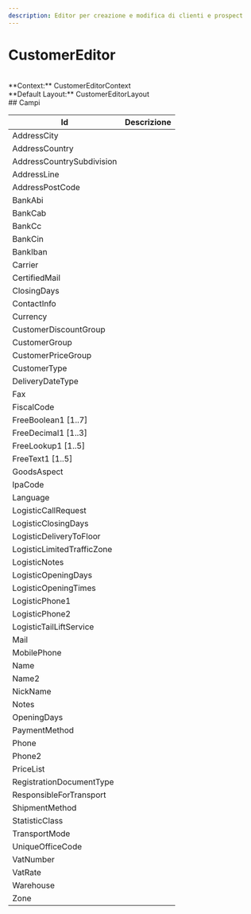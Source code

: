 ```yaml
---
description: Editor per creazione e modifica di clienti e prospect
---
```


# CustomerEditor

<br/>
**Context:** CustomerEditorContext
<br/>
**Default Layout:** CustomerEditorLayout



<br/>
## Campi

| Id | Descrizione | 
| --- | --- | 
| AddressCity |  | 
| AddressCountry |  | 
| AddressCountrySubdivision |  | 
| AddressLine |  | 
| AddressPostCode |  | 
| BankAbi |  | 
| BankCab |  | 
| BankCc |  | 
| BankCin |  | 
| BankIban |  | 
| Carrier |  | 
| CertifiedMail |  | 
| ClosingDays |  | 
| ContactInfo |  | 
| Currency |  | 
| CustomerDiscountGroup |  | 
| CustomerGroup |  | 
| CustomerPriceGroup |  | 
| CustomerType |  | 
| DeliveryDateType |  | 
| Fax |  | 
| FiscalCode |  | 
| FreeBoolean1 [1..7] |  | 
| FreeDecimal1 [1..3] |  | 
| FreeLookup1 [1..5] |  | 
| FreeText1 [1..5] |  | 
| GoodsAspect |  | 
| IpaCode |  | 
| Language |  | 
| LogisticCallRequest |  | 
| LogisticClosingDays |  | 
| LogisticDeliveryToFloor |  | 
| LogisticLimitedTrafficZone |  | 
| LogisticNotes |  | 
| LogisticOpeningDays |  | 
| LogisticOpeningTimes |  | 
| LogisticPhone1 |  | 
| LogisticPhone2 |  | 
| LogisticTailLiftService |  | 
| Mail |  | 
| MobilePhone |  | 
| Name |  | 
| Name2 |  | 
| NickName |  | 
| Notes |  | 
| OpeningDays |  | 
| PaymentMethod |  | 
| Phone |  | 
| Phone2 |  | 
| PriceList |  | 
| RegistrationDocumentType |  | 
| ResponsibleForTransport |  | 
| ShipmentMethod |  | 
| StatisticClass |  | 
| TransportMode |  | 
| UniqueOfficeCode |  | 
| VatNumber |  | 
| VatRate |  | 
| Warehouse |  | 
| Zone |  | 

